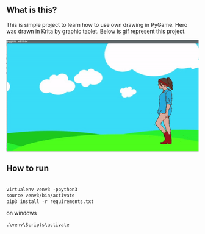 ## What is this?
This is simple project to learn how to use own drawing in PyGame.
Hero was drawn in Krita by graphic tablet.
Below is gif represent this project.

![](images/walking.gif)

## How to run

```

virtualenv venv3 -ppython3
source venv3/bin/activate
pip3 install -r requirements.txt

```

on windows

```
.\venv\Scripts\activate



